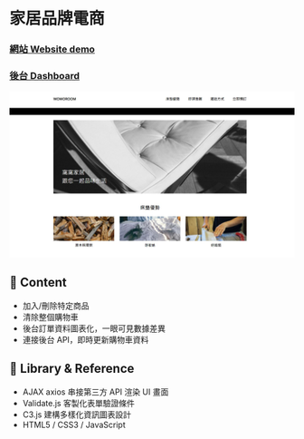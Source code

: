 # 家居品牌電商

### [網站 Website demo](https://pepe1113.github.io/woworoom-jsfinal/)

### [後台 Dashboard](https://pepe1113.github.io/woworoom-jsfinal/admin.html)

![家居品牌電商](./demo.jpg)

## 📝 Content

- 加入/刪除特定商品
- 清除整個購物車
- 後台訂單資料圖表化，一眼可見數據差異
- 連接後台 API，即時更新購物車資料

## 🔨 Library & Reference

- AJAX axios 串接第三方 API 渲染 UI 畫面
- Validate.js 客製化表單驗證條件
- C3.js 建構多樣化資訊圖表設計
- HTML5 / CSS3 / JavaScript
